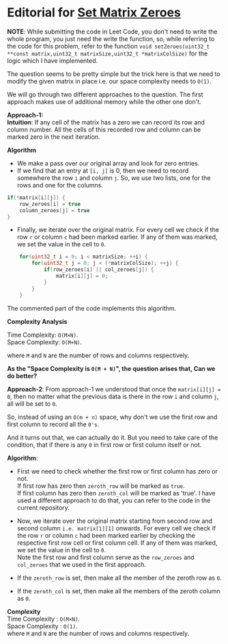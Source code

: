 # Editorial for [Set Matrix Zeroes](https://leetcode.com/problems/set-matrix-zeroes/solution/)  

**NOTE**: While submitting the code in Leet Code, you don't need to write the whole program, you just need the write the function, so, while referring to the code for this problem, refer to the function `void setZeroes(uint32_t **const matrix,uint32_t matrixSize,uint32_t *matrixColSize)` for the logic which I have implemented.  

The question seems to be pretty simple but the trick here is that we need to modify the given matrix in place i.e. our space complexity needs to `O(1)`.

We will go through two different approaches to the question. The first approach makes use of additional memory while the other one don't.  

**Approach-1:**  
**Intuition**:
If any cell of the matrix has a zero we can record its row and column number. All the cells of this recorded row and column can be marked zero in the next iteration.  

**Algorithm**

*   We make a pass over our original array and look for zero entries.  
*   If we find that an entry at `[i, j]` is 0, then we need to record somewhere the row `i` and column `j`.
So, we use two lists, one for the rows and one for the columns.  
```C  
if(!matrix[i][j]) {
    row_zeroes[i] = true
    column_zeroes[j] = true
}
```

*   Finally, we iterate over the original matrix. For every cell we check if the row `r` or column `c` had been marked earlier. If any of them was marked, we set the value in the cell to `0`.
```C
    for(uint32_t i = 0; i < matrixSize; ++i) {
        for(uint32_t j = 0; j < (*matrixColSize); ++j) {
            if(row_zeroes[i] || col_zeroes[j]) {
                matrix[i][j] = 0;
            }
        }
    }
```  
 The commented part of the code implements this algorithm.  

**Complexity Analysis**

Time Complexity: `O(M×N)`.  
Space Complexity: `O(M+N)`.

where `M` and `N` are the number of rows and columns respectively.  

**As the "Space Complexity is `O(M + N)`", the question arises that, Can we do better?**

**Approach-2**:  From approach-1 we understood that once the `matrix[i][j] = 0`, then no matter what the previous data is there in the row `i` and column `j`, all will be set to `0`.  

So, instead of using an `O(m + n)` space, why don't we use the first row and first column to record all the `0's`.  

And it turns out that, we can actually do it.
But you need to take care of the condition, that if there is any `0` in first row or first column itself or not.  

**Algorithm**:  

*   First we need to check whether the first row or first column has zero or not.  
If first row has zero then `zeroth_row` will be marked as `true`.  
If first column has zero then `zeroth_col` will be marked as 'true'. 
I have used a different approach to do that, you can refer to the code in the current repository.  

*   Now, we iterate over the original matrix starting from second row and second column `i.e. matrix[1][1]` onwards. For every cell we check if the row `r` or column `c` had been marked earlier by checking the respective first row cell or first column cell. If any of them was marked, we set the value in the cell to `0`.  
Note the first row and first column serve as the `row_zeroes` and `col_zeroes` that we used in the first approach.  

*   If the `zeroth_row` is set, then make all the member of the zeroth row as `0`.  
*   If the `zeroth_col` is set, then make all the members of the zeroth column as `0`.  

**Complexity**  
Time Complexity : `O(M×N)`.  
Space Complexity : `O(1)`.  
where `M` and `N` are the number of rows and columns respectively.  